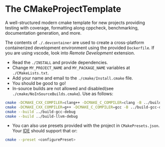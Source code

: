 # The CMakeProjectTemplate
A well-structured modern cmake template for new projects providing testing with coverage, formatting along cppcheck, benchmarking, documentation generation, and more.

The contents of `./.devcontainer` are used to create a cross-platform containerized development environment using the provided `Dockerfile`. If you are using vscode, look into *Remote Development* extension.

- Read the `./INSTALL` and provide dependencies.
- Change `MY_PROJECT_NAME` and `MY_PACKAGE_NAME` variables at `./CMakeLists.txt`.
- Add your name and email to the `./cmake/Install.cmake` file.
- You should be good to go!
- In-source builds are not allowed and disabled(see `./cmake/NoInSourceBuilds.cmake`). Use as follows:

```bash
cmake -DCMAKE_CXX_COMPILER=clang++ -DCMAKE_C_COMPILER=clang -B ../build-llvm-debug -S .
cmake -DCMAKE_CXX_COMPILER=g++ -DCMAKE_C_COMPILER=gcc -B ../build-gcc-debug -S .
cmake --build ../build-gcc-debug
cmake --build ../build-llvm-debug
```
- You can also use presets provided with the project in `CMakePresets.json`. Your [IDE](https://learn.microsoft.com/en-us/cpp/build/cmake-presets-vs?view=msvc-170#configure) should support that or:

```bash
cmake --preset <configurePreset>
```
